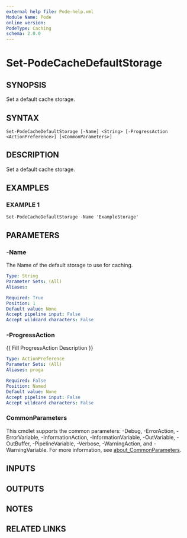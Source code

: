 ```yaml
---
external help file: Pode-help.xml
Module Name: Pode
online version:
PodeType: Caching
schema: 2.0.0
---
```


# Set-PodeCacheDefaultStorage

## SYNOPSIS
Set a default cache storage.

## SYNTAX

```
Set-PodeCacheDefaultStorage [-Name] <String> [-ProgressAction <ActionPreference>] [<CommonParameters>]
```

## DESCRIPTION
Set a default cache storage.

## EXAMPLES

### EXAMPLE 1
```
Set-PodeCacheDefaultStorage -Name 'ExampleStorage'
```

## PARAMETERS

### -Name
The Name of the default storage to use for caching.

```yaml
Type: String
Parameter Sets: (All)
Aliases:

Required: True
Position: 1
Default value: None
Accept pipeline input: False
Accept wildcard characters: False
```

### -ProgressAction
{{ Fill ProgressAction Description }}

```yaml
Type: ActionPreference
Parameter Sets: (All)
Aliases: proga

Required: False
Position: Named
Default value: None
Accept pipeline input: False
Accept wildcard characters: False
```

### CommonParameters
This cmdlet supports the common parameters: -Debug, -ErrorAction, -ErrorVariable, -InformationAction, -InformationVariable, -OutVariable, -OutBuffer, -PipelineVariable, -Verbose, -WarningAction, and -WarningVariable. For more information, see [about_CommonParameters](http://go.microsoft.com/fwlink/?LinkID=113216).

## INPUTS

## OUTPUTS

## NOTES

## RELATED LINKS
